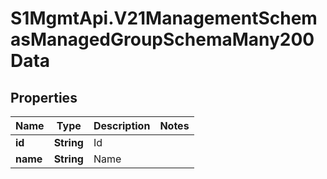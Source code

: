 # S1MgmtApi.V21ManagementSchemasManagedGroupSchemaMany200Data

## Properties
Name | Type | Description | Notes
------------ | ------------- | ------------- | -------------
**id** | **String** | Id | 
**name** | **String** | Name | 


